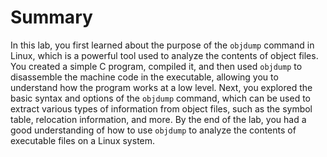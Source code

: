 # Summary

In this lab, you first learned about the purpose of the `objdump` command in Linux, which is a powerful tool used to analyze the contents of object files. You created a simple C program, compiled it, and then used `objdump` to disassemble the machine code in the executable, allowing you to understand how the program works at a low level. Next, you explored the basic syntax and options of the `objdump` command, which can be used to extract various types of information from object files, such as the symbol table, relocation information, and more. By the end of the lab, you had a good understanding of how to use `objdump` to analyze the contents of executable files on a Linux system.

